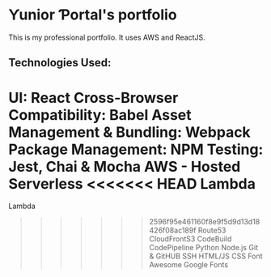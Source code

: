# Ƴunior Ƥortal's portfolio

This is my professional portfolio. It uses AWS and ReactJS.

## Technologies Used:
UI: React
Cross-Browser Compatibility: Babel
Asset Management & Bundling: Webpack
Package Management: NPM
Testing: Jest, Chai & Mocha
AWS - Hosted Serverless
<<<<<<< HEAD
Lambda
=======
Lambda 
>>>>>>> 2596f95e461160f8e9f5d9d13d18426f08ac189f
Route53
CloudFrontS3
CodeBuild
CodePipeline
Python
Node.js
Git & GitHUB
SSH
HTML/JS
CSS
Font Awesome
Google Fonts
